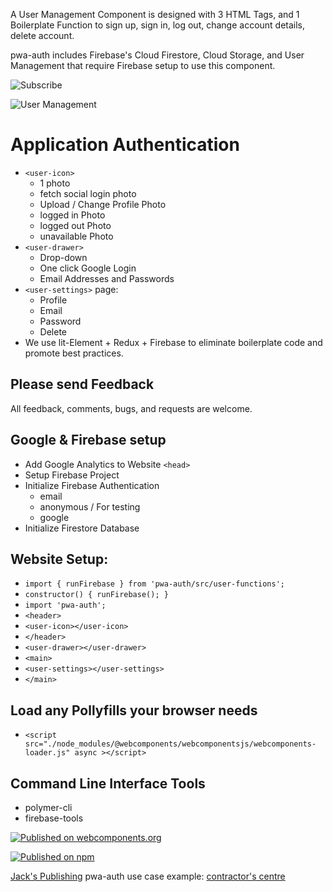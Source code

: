 
A User Management Component is designed with 3 HTML Tags, and 1 Boilerplate Function to sign up, sign in, log out, change account details, delete account.

pwa-auth includes Firebase's Cloud Firestore, Cloud Storage, and User Management that require Firebase setup to use this component.

 ![Subscribe](https://www.inmostfire.com/images/mobile-drawer.png)

 ![User Management](https://drive.google.com/file/d/1aUD--6x4eGrz-_F9UnvD0FDUuGjUcG90/view?usp=sharing)

Application Authentication
======================
* `<user-icon>`
  - 1 photo
  - fetch social login photo
  - Upload / Change Profile Photo
  - logged in Photo
  - logged out Photo
  - unavailable Photo
* `<user-drawer>`
  - Drop-down 
  - One click Google Login
  - Email Addresses and Passwords
* `<user-settings>` page:
  - Profile
  - Email
  - Password
  - Delete
* We use lit-Element + Redux + Firebase to eliminate boilerplate code and promote best practices.

## Please send Feedback
All feedback, comments, bugs, and requests are welcome.

## Google & Firebase setup
* Add Google Analytics to Website `<head>`
* Setup Firebase Project
* Initialize Firebase Authentication
  - email
  - anonymous / For testing
  - google
* Initialize Firestore Database

## Website Setup:
* `import { runFirebase } from 'pwa-auth/src/user-functions';`
* `constructor() { runFirebase(); }`
* `import 'pwa-auth';`
* `<header>`
*   `<user-icon></user-icon>`
* `</header>`
* `<user-drawer></user-drawer>`
* `<main>`
*   `<user-settings></user-settings>`
* `</main>`

## Load any Pollyfills your browser needs
* `<script src="./node_modules/@webcomponents/webcomponentsjs/webcomponents-loader.js" async ></script>`

## Command Line Interface Tools
* polymer-cli
* firebase-tools

[![Published on webcomponents.org](https://img.shields.io/badge/webcomponents.org-published-blue.svg)](https://www.webcomponents.org/element/owner/my-element)

[![Published on npm](https://https://www.jackspublishing.com/npm007.svg)](https://www.npmjs.com/package/pwa-auth)

[Jack's Publishing](https://www.jackspublishing.com)
pwa-auth use case example: [contractor's centre](https://www.contractorscentre.com)